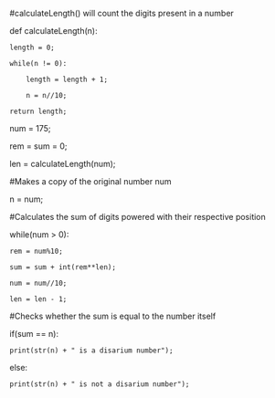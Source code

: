 #calculateLength() will count the digits present in a number    

def calculateLength(n):    

    length = 0;    

    while(n != 0):    

        length = length + 1;    

        n = n//10;    

    return length;    

     

num = 175;    

rem = sum = 0;    

len = calculateLength(num);    

     

#Makes a copy of the original number num    

n = num;    

     

#Calculates the sum of digits powered with their respective position    

while(num > 0):    

    rem = num%10;    

    sum = sum + int(rem**len);    

    num = num//10;    

    len = len - 1;    

     

#Checks whether the sum is equal to the number itself    

if(sum == n):    

    print(str(n) + " is a disarium number");    

else:    

    print(str(n) + " is not a disarium number");   
